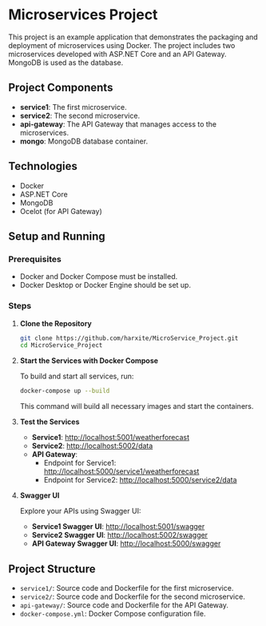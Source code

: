 
# Microservices Project

This project is an example application that demonstrates the packaging and deployment of microservices using Docker. The project includes two microservices developed with ASP.NET Core and an API Gateway. MongoDB is used as the database.

## Project Components

- **service1**: The first microservice.
- **service2**: The second microservice.
- **api-gateway**: The API Gateway that manages access to the microservices.
- **mongo**: MongoDB database container.

## Technologies

- Docker
- ASP.NET Core
- MongoDB
- Ocelot (for API Gateway)

## Setup and Running

### Prerequisites

- Docker and Docker Compose must be installed.
- Docker Desktop or Docker Engine should be set up.

### Steps

1. **Clone the Repository**

   ```sh
   git clone https://github.com/harxite/MicroService_Project.git
   cd MicroService_Project
   ```

2. **Start the Services with Docker Compose**

   To build and start all services, run:

   ```sh
   docker-compose up --build
   ```

   This command will build all necessary images and start the containers.

3. **Test the Services**

   - **Service1**: [http://localhost:5001/weatherforecast](http://localhost:5001/weatherforecast)
   - **Service2**: [http://localhost:5002/data](http://localhost:5002/data)
   - **API Gateway**:
     - Endpoint for Service1: [http://localhost:5000/service1/weatherforecast](http://localhost:5000/service1/weatherforecast)
     - Endpoint for Service2: [http://localhost:5000/service2/data](http://localhost:5000/service2/data)

4. **Swagger UI**

   Explore your APIs using Swagger UI:
   - **Service1 Swagger UI**: [http://localhost:5001/swagger](http://localhost:5001/swagger)
   - **Service2 Swagger UI**: [http://localhost:5002/swagger](http://localhost:5002/swagger)
   - **API Gateway Swagger UI**: [http://localhost:5000/swagger](http://localhost:5000/swagger)

## Project Structure

- `service1/`: Source code and Dockerfile for the first microservice.
- `service2/`: Source code and Dockerfile for the second microservice.
- `api-gateway/`: Source code and Dockerfile for the API Gateway.
- `docker-compose.yml`: Docker Compose configuration file.


